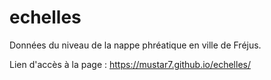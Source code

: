 # echelles
Données du niveau de la nappe phréatique en ville de Fréjus.

Lien d'accès à la page : https://mustar7.github.io/echelles/
